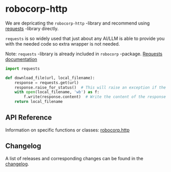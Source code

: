 # robocorp-http

We are depricating the `robocorp-http` -library and recommend using [requests](https://pypi.org/project/requests/) -library directly.

`requests` is so widely used that just about any AI/LLM is able to provide you with the needed code so extra wrapper is not needed.

Note: `requests` -library is already included in `robocorp` -package.
[Requests documentation](https://requests.readthedocs.io/en/latest/)

```python
import requests

def download_file(url, local_filename):
    response = requests.get(url)
    response.raise_for_status()  # This will raise an exception if the request fails
    with open(local_filename, 'wb') as f:
        f.write(response.content)  # Write the content of the response to a file
    return local_filename
```

## API Reference

Information on specific functions or classes: [robocorp.http](https://github.com/robocorp/robo/blob/master/http/docs/api/robocorp.http.md)

## Changelog

A list of releases and corresponding changes can be found in the
[changelog](https://github.com/robocorp/robo/blob/master/http/docs/CHANGELOG.md).
